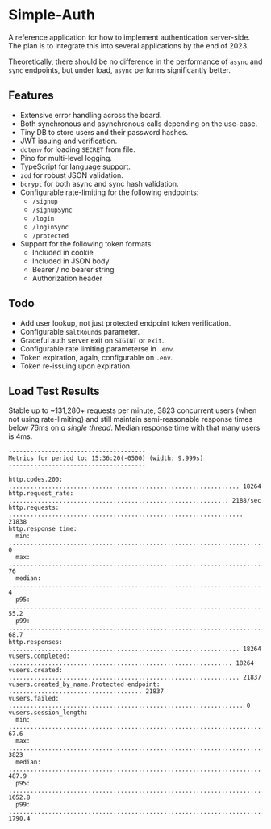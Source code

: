 # Simple-Auth

A reference application for how to implement authentication server-side. The plan is to integrate this into several applications by the end of 2023.

Theoretically, there should be no difference in the performance of `async` and `sync` endpoints, but under load, `async` performs significantly better.

## Features

- Extensive error handling across the board.
- Both synchronous and asynchronous calls depending on the use-case.
- Tiny DB to store users and their password hashes.
- JWT issuing and verification.
- `dotenv` for loading `SECRET` from file.
- Pino for multi-level logging.
- TypeScript for language support.
- `zod` for robust JSON validation.
- `bcrypt` for both async and sync hash validation.
- Configurable rate-limiting for the following endpoints:
  - `/signup`
  - `/signupSync`
  - `/login`
  - `/loginSync`
  - `/protected`
- Support for the following token formats:
  - Included in cookie
  - Included in JSON body
  - Bearer / no bearer string
  - Authorization header

## Todo

- Add user lookup, not just protected endpoint token verification.
- Configurable `saltRounds` parameter.
- Graceful auth server exit on `SIGINT` or `exit`.
- Configurable rate limiting parameterse in `.env`.
- Token expiration, again, configurable on `.env`.
- Token re-issuing upon expiration.

## Load Test Results 

Stable up to ~131,280+ requests per minute, 3823 concurrent users (when not using rate-limiting) and still maintain semi-reasonable response times below 76ms on *a single thread*. Median response time with that many users is 4ms.

```text
--------------------------------------
Metrics for period to: 15:36:20(-0500) (width: 9.999s)
--------------------------------------

http.codes.200: ................................................................ 18264
http.request_rate: ............................................................. 2188/sec
http.requests: ................................................................. 21838
http.response_time:
  min: ......................................................................... 0
  max: ......................................................................... 76
  median: ...................................................................... 4
  p95: ......................................................................... 55.2
  p99: ......................................................................... 68.7
http.responses: ................................................................ 18264
vusers.completed: .............................................................. 18264
vusers.created: ................................................................ 21837
vusers.created_by_name.Protected endpoint: ..................................... 21837
vusers.failed: ................................................................. 0
vusers.session_length:
  min: ......................................................................... 67.6
  max: ......................................................................... 3823
  median: ...................................................................... 487.9
  p95: ......................................................................... 1652.8
  p99: ......................................................................... 1790.4
```